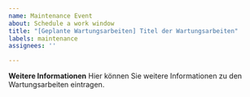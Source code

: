 ```yaml
---
name: Maintenance Event
about: Schedule a work window
title: "[Geplante Wartungsarbeiten] Titel der Wartungsarbeiten"
labels: maintenance
assignees: ''

---
```


<!--
start: 2024-01-01T17:00:00Z 
end: 2024-01-01T18:00:00Z
expectedDown: edjufy-frontend, edjufy-backend, edjufy-platform-login
-->

**Weitere Informationen**
Hier können Sie weitere Informationen zu den Wartungsarbeiten eintragen.

